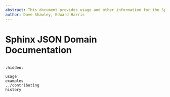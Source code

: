 ```yaml
---
abstract: This document provides usage and other information for the Sphinx JSON Domain extension.
author: Dave Shawley, Edward Harris
---
```


# Sphinx JSON Domain Documentation

```{include} ../readme.md
```

```{toctree}
:hidden:

usage
examples
../contributing
history
```
